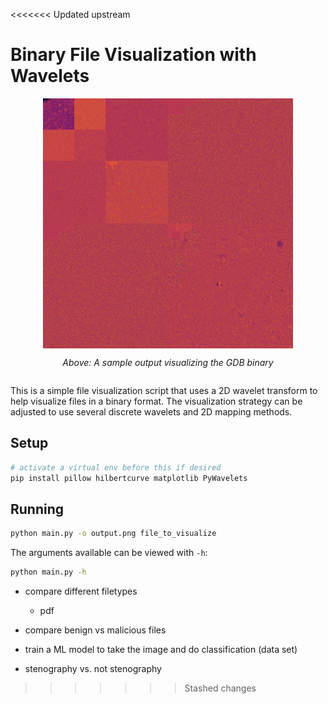 <<<<<<< Updated upstream
# Binary File Visualization with Wavelets

<div style="display:flex;align-items:center;flex-direction:column;">
    <img src="./sample_gdb.png" alt="A visualization sample" style="width:100%;max-width: 400px">

*Above: A sample output visualizing the GDB binary*

</div>

This is a simple file visualization script that uses a 2D wavelet transform to help visualize files in a binary format. The visualization strategy can be adjusted to use several discrete wavelets and 2D mapping methods.

## Setup

```bash
# activate a virtual env before this if desired
pip install pillow hilbertcurve matplotlib PyWavelets
```

## Running

```bash
python main.py -o output.png file_to_visualize
```

The arguments available can be viewed with `-h`:

```bash
python main.py -h
```

* compare different filetypes
    * pdf
    
* compare benign vs malicious files
* train a ML model to take the image and do classification (data set)
* stenography vs. not stenography
>>>>>>> Stashed changes
